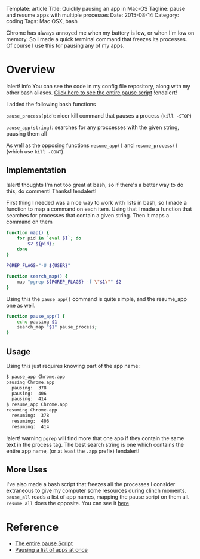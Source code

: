 Template: article
Title: Quickly pausing an app in Mac-OS
Tagline: pause and resume apps with multiple processes
Date: 2015-08-14
Category: coding
Tags: Mac OSX, bash


Chrome has always annoyed me when my battery is low, or when I'm low on memory. So I made a quick terminal command that freezes its processes. Of course I use this for pausing any of my apps.

# Overview

!alert! info
    You can see the code in my config file repository, along with my other bash aliases.
    [Click here to see the entire pause script](bash-pauser)
!endalert!

I added the following bash functions

`pause_process(pid)`: nicer kill command that pauses a process (`kill -STOP`)

`pause_app(string)`: searches for any proccesses with the given string, pausing them all

As well as the opposing functions `resume_app()` and `resume_process()` (which use `kill -CONT`).



## Implementation

!alert! thoughts
    I'm not too great at bash, so if there's a better way to do this, do comment!
    Thanks!
!endalert!

First thing I needed was a nice way to work with lists in bash, so I made a function to map a command on each item.
Using that I made a function that searches for processes that contain a given string. Then it maps a command on them

```bash
function map() {
    for pid in `eval $1`; do
        $2 ${pid};
    done
}

PGREP_FLAGS="-U ${USER}"

function search_map() {
    map "pgrep ${PGREP_FLAGS} -f \"$1\"" $2
}
```

Using this the `pause_app()` command is quite simple, and the resume_app one as well.

```bash
function pause_app() {
    echo pausing $1
    search_map "$1" pause_process;
}
```

## Usage

Using this just requires knowing part of the app name:

```bash
$ pause_app Chrome.app
pausing Chrome.app
  pausing:  378
  pausing:  406
  pausing:  414
$ resume_app Chrome.app
resuming Chrome.app
  resuming:  378
  resuming:  406
  resuming:  414
```

!alert! warning
    `pgrep` will find more that one app if they contain the same text in the process tag.
    The best search string is one which contains the entire app name, (or at least the `.app` prefix)
!endalert!


## More Uses

I've also made a bash script that freezes all the processes I consider extraneous to give my computer some resources during clinch moments. `pause_all` reads a list of app names, mapping the pause script on them all. `resume_all` does the opposite. You can see it [here][bash-pauser-all]





# Reference

* [The entire pause Script][bash-pauser]
* [Pausing a list of apps at once][bash-pauser-all]

[bash-pauser]: https://github.com/Saevon/config/blob/master/cbash/pauser.sh
[bash-pauser-all]: https://github.com/Saevon/config/blob/master/cbash/pauser_template.sh

